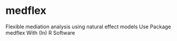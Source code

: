 # medflex
Flexible mediation analysis using natural effect models Use Package medflex With (In) R Software
